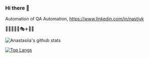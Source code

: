 ### Hi there 👋

Automation of QA Automation, https://www.linkedin.com/in/nastiyk

👩‍💻💃🚴‍♀️🎭✈️🍲🌺 
<!--
**nastiykr/nastiykr** is a ✨ _special_ ✨ repository because its `README.md` (this file) appears on your GitHub profile.

Here are some ideas to get you started:

- 🔭 I’m currently working on ...
- 🌱 I’m currently learning ...
- 👯 I’m looking to collaborate on ...
- 🤔 I’m looking for help with ...
- 💬 Ask me about ...
- 📫 How to reach me: ...
- 😄 Pronouns: ...
- ⚡ Fun fact: ...
-->
![Anastasiia's github stats](https://github-readme-stats.vercel.app/api?username=nastiykr&show_icons=true&theme=buefy&show_icons=true)

[![Top Langs](https://github-readme-stats.vercel.app/api/top-langs/?username=nastiykr&layout=compact)](https://github.com/nastiykr/github-readme-stats)

